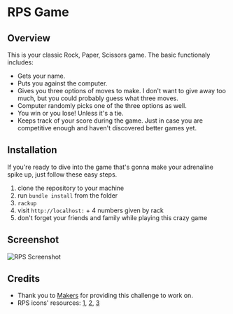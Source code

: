 # RPS Game
## Overview
This is your classic Rock, Paper, Scissors game. The basic functionaly includes:
  * Gets your name.
  * Puts you against the computer.
  * Gives you three options of moves to make. I don't want to give away too much, but you could probably guess what three moves.
  * Computer randomly picks one of the three options as well.
  * You win or you lose! Unless it's a tie.
  * Keeps track of your score during the game. Just in case you are competitive enough and haven't discovered better games yet.

## Installation
If you're ready to dive into the game that's gonna make your adrenaline spike up, just follow these easy steps.
  1. clone the repository to your machine
  2. run `bundle install` from the folder
  3. `rackup`
  4. visit `http://localhost:` + 4 numbers given by rack
  5. don't forget your friends and family while playing this crazy game

## Screenshot
![RPS Screenshot](https://github.com/ruiined/rps-challenge/blob/main/screens/rps-game-screenshot.png)

## Credits
  * Thank you to [Makers](https://github.com/makersacademy/rps-challenge) for providing this challenge to work on.
  * RPS icons' resources: [1](https://www.clipartmax.com/middle/m2H7N4b1b1Z5N4i8_your-hand-hand-clipart-png-rock-paper-scissors/), [2](https://www.clipartmax.com/middle/m2H7N4G6N4K9K9H7_rock-paper-scissors-rock-paper-scissors/), [3](https://flyclipart.com/play-rock-paper-scissors-with-us-rock-paper-scissors-clipart-246506)